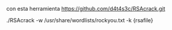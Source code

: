 con esta herramienta
https://github.com/d4t4s3c/RSAcrack.git


./RSAcrack -w /usr/share/wordlists/rockyou.txt -k {rsafile}